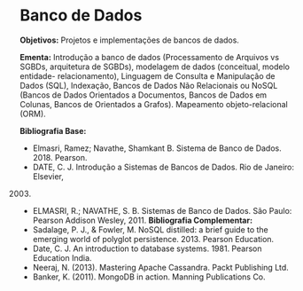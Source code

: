 # Banco de Dados

__Objetivos:__ Projetos e implementações de bancos de dados.

__Ementa:__ Introdução a banco de dados (Processamento de Arquivos vs SGBDs, arquitetura de SGBDs), modelagem de dados (conceitual, modelo entidade-
relacionamento), Linguagem de Consulta e Manipulação de Dados (SQL), Indexação, Bancos de Dados Não Relacionais ou NoSQL (Bancos de Dados Orientados a
Documentos, Bancos de Dados em Colunas, Bancos de Orientados a Grafos). Mapeamento objeto-relacional (ORM).

__Bibliografia Base:__
- Elmasri, Ramez; Navathe, Shamkant B. Sistema de Banco de Dados. 2018.
Pearson.
- DATE, C. J. Introdução a Sistemas de Bancos de Dados. Rio de Janeiro: Elsevier,
2003.
- ELMASRI, R.; NAVATHE, S. B. Sistemas de Banco de Dados. São Paulo: Pearson
Addison Wesley, 2011.
__Bibliografia Complementar:__
- Sadalage, P. J., & Fowler, M. NoSQL distilled: a brief guide to the emerging world
of polyglot persistence. 2013. Pearson Education.
- Date, C. J. An introduction to database systems. 1981. Pearson Education India.
- Neeraj, N. (2013). Mastering Apache Cassandra. Packt Publishing Ltd.
- Banker, K. (2011). MongoDB in action. Manning Publications Co.